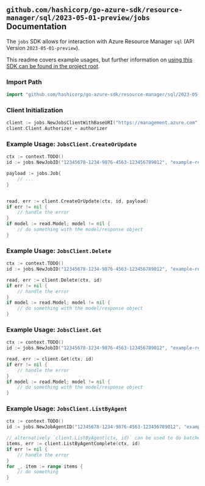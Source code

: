 
## `github.com/hashicorp/go-azure-sdk/resource-manager/sql/2023-05-01-preview/jobs` Documentation

The `jobs` SDK allows for interaction with Azure Resource Manager `sql` (API Version `2023-05-01-preview`).

This readme covers example usages, but further information on [using this SDK can be found in the project root](https://github.com/hashicorp/go-azure-sdk/tree/main/docs).

### Import Path

```go
import "github.com/hashicorp/go-azure-sdk/resource-manager/sql/2023-05-01-preview/jobs"
```


### Client Initialization

```go
client := jobs.NewJobsClientWithBaseURI("https://management.azure.com")
client.Client.Authorizer = authorizer
```


### Example Usage: `JobsClient.CreateOrUpdate`

```go
ctx := context.TODO()
id := jobs.NewJobID("12345678-1234-9876-4563-123456789012", "example-resource-group", "serverValue", "jobAgentValue", "jobValue")

payload := jobs.Job{
	// ...
}


read, err := client.CreateOrUpdate(ctx, id, payload)
if err != nil {
	// handle the error
}
if model := read.Model; model != nil {
	// do something with the model/response object
}
```


### Example Usage: `JobsClient.Delete`

```go
ctx := context.TODO()
id := jobs.NewJobID("12345678-1234-9876-4563-123456789012", "example-resource-group", "serverValue", "jobAgentValue", "jobValue")

read, err := client.Delete(ctx, id)
if err != nil {
	// handle the error
}
if model := read.Model; model != nil {
	// do something with the model/response object
}
```


### Example Usage: `JobsClient.Get`

```go
ctx := context.TODO()
id := jobs.NewJobID("12345678-1234-9876-4563-123456789012", "example-resource-group", "serverValue", "jobAgentValue", "jobValue")

read, err := client.Get(ctx, id)
if err != nil {
	// handle the error
}
if model := read.Model; model != nil {
	// do something with the model/response object
}
```


### Example Usage: `JobsClient.ListByAgent`

```go
ctx := context.TODO()
id := jobs.NewJobAgentID("12345678-1234-9876-4563-123456789012", "example-resource-group", "serverValue", "jobAgentValue")

// alternatively `client.ListByAgent(ctx, id)` can be used to do batched pagination
items, err := client.ListByAgentComplete(ctx, id)
if err != nil {
	// handle the error
}
for _, item := range items {
	// do something
}
```
